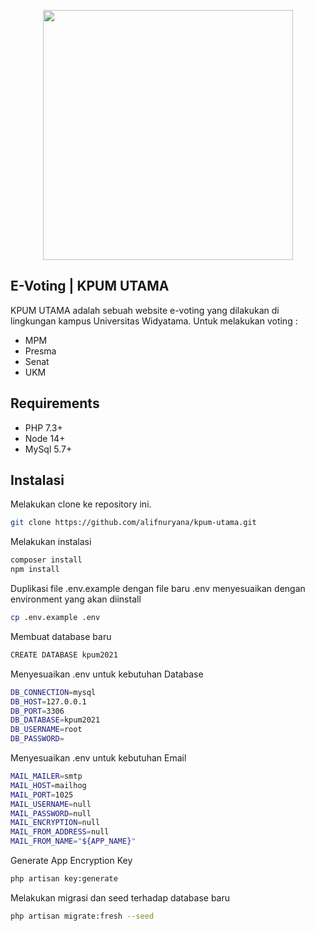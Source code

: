 <p align="center"><a href="#" target="_blank"><img src="https://raw.githubusercontent.com/alifnuryana/kpum2021/master/public/img/logo.png" width="400"></a></p>

## E-Voting | KPUM UTAMA

KPUM UTAMA adalah sebuah website e-voting yang dilakukan di lingkungan kampus Universitas Widyatama.
Untuk melakukan voting :
- MPM
- Presma
- Senat
- UKM

## Requirements

- PHP 7.3+
- Node 14+
- MySql 5.7+

## Instalasi

Melakukan clone ke repository ini.
```bash
git clone https://github.com/alifnuryana/kpum-utama.git
```

Melakukan instalasi
```bash
composer install
npm install
```

Duplikasi file .env.example dengan file baru .env menyesuaikan dengan environment yang akan diinstall
```bash
cp .env.example .env
```

Membuat database baru
```bash
CREATE DATABASE kpum2021
```

Menyesuaikan .env untuk kebutuhan Database
```bash
DB_CONNECTION=mysql
DB_HOST=127.0.0.1
DB_PORT=3306
DB_DATABASE=kpum2021
DB_USERNAME=root
DB_PASSWORD=
```

Menyesuaikan .env untuk kebutuhan Email
```bash
MAIL_MAILER=smtp
MAIL_HOST=mailhog
MAIL_PORT=1025
MAIL_USERNAME=null
MAIL_PASSWORD=null
MAIL_ENCRYPTION=null
MAIL_FROM_ADDRESS=null
MAIL_FROM_NAME="${APP_NAME}"
```

Generate App Encryption Key
```bash
php artisan key:generate
```

Melakukan migrasi dan seed terhadap database baru
```bash
php artisan migrate:fresh --seed
```
